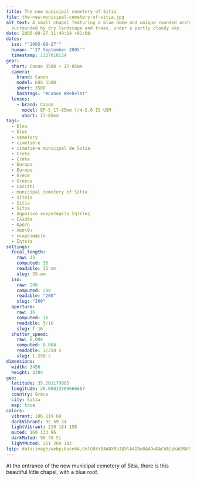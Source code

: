 ```yaml
---
title: The new municipal cemetery of Sitia
file: the-new-municipal-cemetery-of-sitia.jpg
alt_text: A small chapel featuring a blue dome and unique rounded architecture,
  surrounded by dry landscape and trees, under a partly cloudy sky.
date: 2005-09-27 11:49:14 +01:00
dates:
  iso: "'2005-09-27'"
  human: "'27 September 2005'"
  timestamp: 1127818154
gear:
  short: Canon 350D + 17-85mm
  camera:
    brand: Canon
    model: EOS 350D
    short: 350D
    hashtags: "#Canon #RebelXT"
  lenses:
    - brand: Canon
      model: EF-S 17-85mm f/4-5.6 IS USM
      short: 17-85mm
tags:
  - bleu
  - blue
  - cemetery
  - cimetière
  - cimetière municipal de Sitía
  - Crete
  - Crète
  - Europa
  - Europe
  - Grèce
  - Greece
  - Lasithi
  - municipal cemetery of Sitia
  - Siteia
  - Sitia
  - Sitía
  - Δημοτικό νεκροταφείο Σητείας
  - Ελλάδα
  - Κρήτη
  - Λασίθι
  - νεκροταφείο
  - Σητεία
settings:
  focal_length:
    raw: 35
    computed: 35
    readable: 35 mm
    slug: 35-mm
  iso:
    raw: 200
    computed: 200
    readable: "200"
    slug: "200"
  aperture:
    raw: 16
    computed: 16
    readable: ƒ/16
    slug: f-16
  shutter_speed:
    raw: 0.004
    computed: 0.004
    readable: 1/250 s
    slug: 1-250-s
dimensions:
  width: 3456
  height: 2304
geo:
  latitude: 35.201179085
  longitude: 26.08813560666667
  country: Grèce
  city: Sitía
  map: true
colors:
  vibrant: 186 119 69
  darkVibrant: 92 59 34
  lightVibrant: 219 184 158
  muted: 160 133 96
  darkMuted: 90 78 51
  lightMuted: 211 204 182
lqip: data:image/webp;base64,UklGRkYBAABXRUJQVlA4IDoBAADwDACdASpkAEMAP22gwVi0v6evMzbba/AtiWMAycnf5q6Vqspau3+CJlxuBRPqlBqyPjRs6OiOKay+WK9b88L5SPsiPiNi8o7YfE6GuR07V29WCgFrzGnIoprN6Xjl+242jFouRLcesQj7+rXBc2dAAP0dAK+QtzBm7eqEjkJIIrfzuOMQJg3TaZfXROtEDXbvrBR+b8BKCujQOFKacCCnSjeqBh+RGBRICgVN2bo0h0Duv8MRNPTNoS4z3kC27emk8XmGS/s3ssol5q7FYY3+oZq5eeBLRcWws+DMv7Wj19w4zGz4vyEL+zjfPWCetaJCyih0BU1ajSLTQMTp0a1ZwbXS7kyqSKr1JjhoEkQiPSTaDxnMMtyij0mnpzB4QwSHyWJViqjoB8Dk8oqRwPtqlq2Dpu2wEHCAAA==
---
```


At the entrance of the new municipal cemetery of Sitia, there is this beautiful little chapel, with a blue roof.
